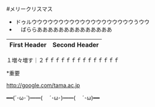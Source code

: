 #メリークリスマス

* ドゥルウウウウウウウウウウウウウウウウウウウうウウ
* 　ばららああああああああああああああ　

First Header | Second Header
------------ | -------------
１増々増す｜２ｆｆｆｆｆｆｆｆｆｆｆｆｆｆ

*重要

http://google.com/tama.ac.jp

━━(´･ω･`)━━( 　´･ω･)━━( 　´･ω)━━

